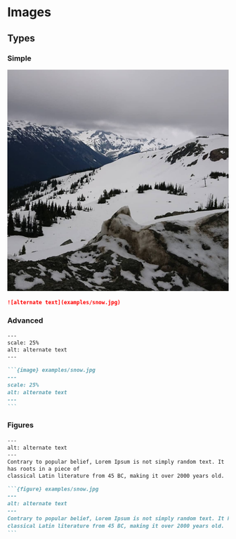# Images

## Types

### Simple

![alternate text](examples/snow.jpg)

```md
![alternate text](examples/snow.jpg)
```

### Advanced

```{image} examples/snow.jpg
---
scale: 25%
alt: alternate text
---
```

~~~md
```{image} examples/snow.jpg
---
scale: 25%
alt: alternate text
---
```
~~~

### Figures


```{figure} examples/snow.jpg
---
alt: alternate text
---
Contrary to popular belief, Lorem Ipsum is not simply random text. It has roots in a piece of
classical Latin literature from 45 BC, making it over 2000 years old.
```

~~~md
```{figure} examples/snow.jpg
---
alt: alternate text
---
Contrary to popular belief, Lorem Ipsum is not simply random text. It has roots in a piece of
classical Latin literature from 45 BC, making it over 2000 years old.
```
~~~